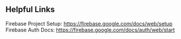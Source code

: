 ## Helpful Links

Firebase Project Setup: https://firebase.google.com/docs/web/setup
Firebase Auth Docs: https://firebase.google.com/docs/auth/web/start